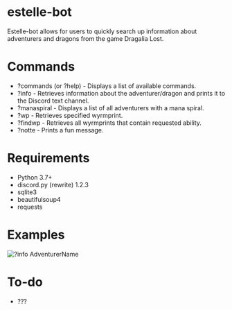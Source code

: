 # estelle-bot
Estelle-bot allows for users to quickly search up information about adventurers and dragons from the game Dragalia Lost.

# Commands
- ?commands (or ?help) - Displays a list of available commands.
- ?info - Retrieves information about the adventurer/dragon and prints it to the Discord text channel.
- ?manaspiral - Displays a list of all adventurers with a mana spiral.
- ?wp - Retrieves specified wyrmprint.
- ?findwp - Retrieves all wyrmprints that contain requested ability.
- ?notte - Prints a fun message.

# Requirements
- Python 3.7+
- discord.py (rewrite) 1.2.3
- sqlite3
- beautifulsoup4
- requests

# Examples
![?info AdventurerName](https://i.imgur.com/19Bi4IE.png)

# To-do
- ???
